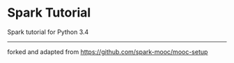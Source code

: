 # Spark Tutorial
Spark tutorial for Python 3.4

* * *
forked and adapted from https://github.com/spark-mooc/mooc-setup
